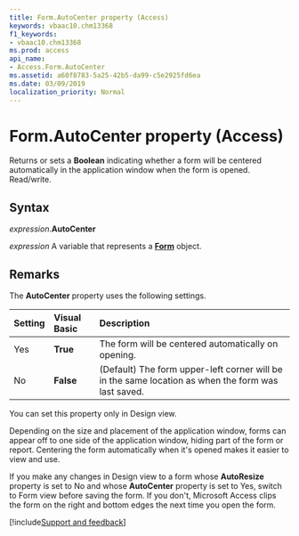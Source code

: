 ```yaml
---
title: Form.AutoCenter property (Access)
keywords: vbaac10.chm13368
f1_keywords:
- vbaac10.chm13368
ms.prod: access
api_name:
- Access.Form.AutoCenter
ms.assetid: a60f8783-5a25-42b5-da99-c5e2925fd6ea
ms.date: 03/09/2019
localization_priority: Normal
---
```



# Form.AutoCenter property (Access)

Returns or sets a **Boolean** indicating whether a form will be centered automatically in the application window when the form is opened. Read/write.


## Syntax

_expression_.**AutoCenter**

_expression_ A variable that represents a **[Form](Access.Form.md)** object.


## Remarks

The **AutoCenter** property uses the following settings.

|Setting|Visual Basic|Description|
|:-----|:-----|:-----|
|Yes|**True**|The form will be centered automatically on opening.|
|No|**False**|(Default) The form upper-left corner will be in the same location as when the form was last saved.|

You can set this property only in Design view.

Depending on the size and placement of the application window, forms can appear off to one side of the application window, hiding part of the form or report. Centering the form automatically when it's opened makes it easier to view and use.

If you make any changes in Design view to a form whose **AutoResize** property is set to No and whose **AutoCenter** property is set to Yes, switch to Form view before saving the form. If you don't, Microsoft Access clips the form on the right and bottom edges the next time you open the form.


[!include[Support and feedback](~/includes/feedback-boilerplate.md)]
